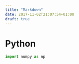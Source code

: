 ```yaml
---
title: "Markdown"
date: 2017-11-02T21:07:54+01:00
draft: true
---
```


# Python #

``` python
import numpy as np
```
